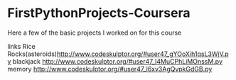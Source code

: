 # FirstPythonProjects-Coursera

Here a few of the basic projects I worked on for this course

links
Rice Rocks(asteroids)http://www.codeskulptor.org/#user47_gYOoXih1qsL3WjV.py
blackjack http://www.codeskulptor.org/#user47_I4MuCPhLiMOnssM.py
memory http://www.codeskulptor.org/#user47_l6xv3AgQvpkGdGB.py
